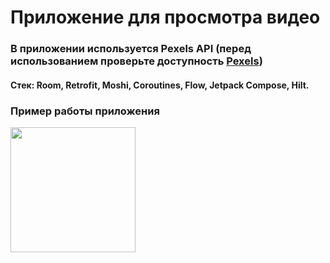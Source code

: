 # Приложение для просмотра видео

### В приложении используется Pexels API (перед использованием проверьте доступность [Pexels](https://www.pexels.com/))
#### Стек: Room, Retrofit, Moshi, Coroutines, Flow, Jetpack Compose, Hilt.
### Пример работы приложения
<img src="https://github.com/pXenia/VideoViewingApp/blob/main/demonstration/document_5321107353213365842.gif" width="200">
